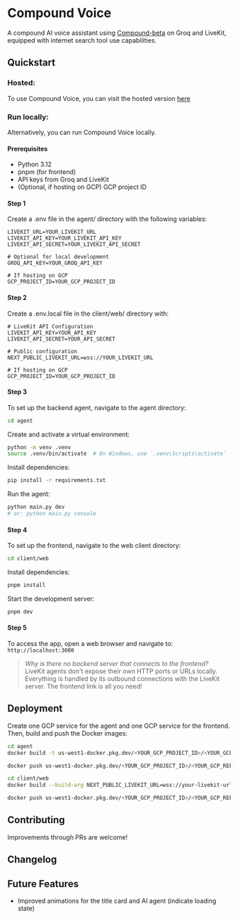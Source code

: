 # Compound Voice

A compound AI voice assistant using [Compound-beta](https://console.groq.com/docs/agentic-tooling/compound-beta) on Groq and LiveKit, equipped with internet search tool use capabilities.


## Quickstart

### Hosted:
To use Compound Voice, you can visit the hosted version [here](https://compound-voice-frontend.vercel.app/)

### Run locally:
Alternatively, you can run Compound Voice locally. 


#### Prerequisites
- Python 3.12
- pnpm (for frontend)
- API keys from Groq and LiveKit
- (Optional, if hosting on GCP) GCP project ID


#### Step 1
Create a .env file in the agent/ directory with the following variables:
```
LIVEKIT_URL=YOUR_LIVEKIT_URL
LIVEKIT_API_KEY=YOUR_LIVEKIT_API_KEY
LIVEKIT_API_SECRET=YOUR_LIVEKIT_API_SECRET

# Optional for local development
GROQ_API_KEY=YOUR_GROQ_API_KEY

# If hosting on GCP
GCP_PROJECT_ID=YOUR_GCP_PROJECT_ID
```
#### Step 2
Create a .env.local file in the client/web/ directory with:
```
# LiveKit API Configuration
LIVEKIT_API_KEY=YOUR_API_KEY
LIVEKIT_API_SECRET=YOUR_API_SECRET

# Public configuration
NEXT_PUBLIC_LIVEKIT_URL=wss://YOUR_LIVEKIT_URL

# If hosting on GCP
GCP_PROJECT_ID=YOUR_GCP_PROJECT_ID
```  

#### Step 3
To set up the backend agent, navigate to the agent directory:
```bash
cd agent
```
Create and activate a virtual environment:
```bash
python -m venv .venv
source .venv/bin/activate  # On Windows, use `.venv\Scripts\activate`
```
Install dependencies:
```bash
pip install -r requirements.txt
```
Run the agent:
```bash
python main.py dev
# or: python main.py console
```

#### Step 4
To set up the frontend, navigate to the web client directory:
```bash
cd client/web
```
Install dependencies:
```bash
pnpm install
```
Start the development server:
```bash
pnpm dev
```

#### Step 5
To access the app, open a web browser and navigate to:
`http://localhost:3000`

> *Why is there no backend server that connects to the frontend?*   
LiveKit agents don't expose their own HTTP ports or URLs locally. Everything is handled by its outbound connections with the LiveKit server. The frontend link is all you need!

## Deployment

Create one GCP service for the agent and one GCP service for the frontend. Then, build and push the Docker images:

```bash
cd agent  
docker build -t us-west1-docker.pkg.dev/<YOUR_GCP_PROJECT_ID>/<YOUR_GCP_REPOSITORY>/<YOUR_AGENT_SERVICE_NAME>:latest -f agent/Dockerfile.agent --platform linux/amd64 ./agent

docker push us-west1-docker.pkg.dev/<YOUR_GCP_PROJECT_ID>/<YOUR_GCP_REPOSITORY>/<YOUR_AGENT_SERVICE_NAME>:latest
```
```bash
cd client/web
docker build --build-arg NEXT_PUBLIC_LIVEKIT_URL=wss://your-livekit-url.com -t us-west1-docker.pkg.dev/<YOUR_GCP_PROJECT_ID>/<YOUR_GCP_REPOSITORY>/<YOUR_FRONTEND_SERVICE_NAME>:latest -f client/web/Dockerfile --platform linux/amd64 ./client/web

docker push us-west1-docker.pkg.dev/<YOUR_GCP_PROJECT_ID>/<YOUR_GCP_REPOSITORY>/<YOUR_FRONTEND_SERVICE_NAME>:latest
```

## Contributing
Improvements through PRs are welcome!

## Changelog

## Future Features
- Improved animations for the title card and AI agent (indicate loading state)
